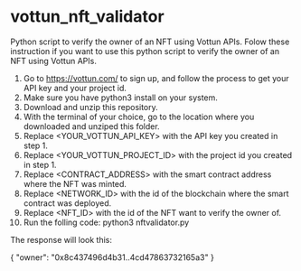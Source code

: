 # vottun_nft_validator
Python script to verify the owner of an NFT using Vottun APIs.
Folow these instruction if you want to use this python script to verify the owner of an NFT using Vottun APIs.

1) Go to https://vottun.com/ to sign up, and follow the process to get your API key and your project id. 
2) Make sure you have python3 install on your system.
3) Download and unzip this repository.
4) With the terminal of your choice, go to the location where you downloaded and unziped this folder.
5) Replace <YOUR_VOTTUN_API_KEY> with the API key you created in step 1.
6) Replace <YOUR_VOTTUN_PROJECT_ID> with the project id you created in step 1.
7) Replace <CONTRACT_ADDRESS> with the smart contract address where the NFT was minted.
8) Replace <NETWORK_ID> with the id of the blockchain where the smart contract was deployed.
9) Replace <NFT_ID> with the id of the NFT want to verify the owner of.
10) Run the folling code: python3 nftvalidator.py

The response will look this: 

{
    "owner": "0x8c437496d4b31..4cd47863732165a3"
}


